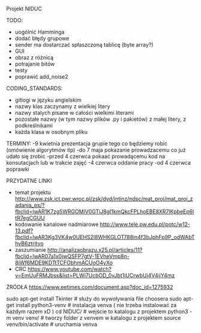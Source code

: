 Projekt NIDUC

TODO:
- uogólnić Hamminga
- dodać błędy grupowe
- sender ma dostarczać spłaszczoną tablicę (byte array?)
- GUI
- obraz z różnicą
- potrajanie bitów
- testy
- poprawić add_noise2

CODING_STANDARDS:
- gitlogi w języku angielskim
- nazwy klas zaczynamy z wielkiej litery
- nazwy stalych pisane w całości wielkimi literami
- pozostałe nazwy (w tym nazwy plików .py i pakietów) z małej litery, z podkreślnikami
- każda klasa w osobnym pliku


TERMINY:
-9 kwietnia		prezentacja  grupie  tego co będziemy robic (omówienie algorytmów itp)
-do 7 maja		pokazanie prowadzacemu co już udało się zrobic
-przed 4 czerwca	pokaać prowadącemu kod na konsutacjach lub w trakcie zajęć
-4 czerwca 		oddanie pracy
-od 4 czerwca 		poprawki


PRZYDATNE LINKI
- temat projektu                 http://www.zsk.ict.pwr.wroc.pl/zsk/dyd/intinz/ndsc/mat_proj/mat_proj_zadania_ps/?fbclid=IwAR1K7zg5WRGOMiV0GTiJ8gI1kmQkcFPLhoEBE8XR7lKpbeEp6ltR7egCGUU
- kodowanie  kanalowe nadmiarowe http://www.tele.pw.edu.pl/potc/w12-13.pdf?fbclid=IwAR3Kg3VK4w0UEHS2l8WHKGLOT788in4f3bJphFp9P_odWAbThyB6ztrjtyo
- zaszumianie                    http://analizaobrazu.x25.pl/articles/11?fbclid=IwAR07a1x0jwQSFP7gtV-1EVheVmp8n-8jWf6MDE9KDTtTCFObhmACUoO4yXo
- CRC                            https://www.youtube.com/watch?v=EmUuFRMJbss&list=PLWi7UcbOD_0vJbt1iUCrwbUi4V4ijY4mz 

ŻRÓDŁA
https://www.eetimes.com/document.asp?doc_id=1275932



sudo apt-get install Tkinter               # służy do wywoływania file choosera
sudo apt-get install python3-venv          # instalacja venva ( nie trzeba instalować za każdym razem xD )
cd NIDUC/                                  # wejście to katalogu z projektem
python3 -m venv venv/                      # tworzy folder z venvem w katalogu z projektem 
source venv/bin/activate                   # uruchamia venva


